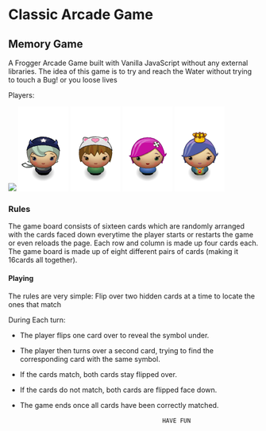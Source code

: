 # Classic Arcade Game

## Memory Game

A Frogger Arcade Game built with Vanilla JavaScript without any external libraries. The idea of this game is to try and reach  the Water without trying to  touch a Bug! or you loose lives

Players:

<img src="images/images/char-boy.png"  />
<img src="images/char-horn-girl.png"  />
<img src="images/char-cat-girl.png"  />
<img src="images/char-pink-girl.png" />
<img src="images/char-princess-girl.png"  />

### Rules
The game board consists of sixteen cards which are randomly arranged with the cards faced down everytime the player starts or restarts the game or even reloads the page. Each row and column is made up four cards each. The game board  is made up of eight different pairs of cards (making it 16cards all together). 

#### Playing

The rules are very simple:
  Flip over two hidden cards at a time to locate the ones that match

During Each turn:

* The player flips one card over to reveal the symbol under.
* The player then turns over a second card, trying to find the corresponding card with the same symbol.
* If the cards match, both cards stay flipped over.
* If the cards do not match, both cards are flipped face down.
* The game ends once all cards have been correctly matched.


                                              HAVE FUN
